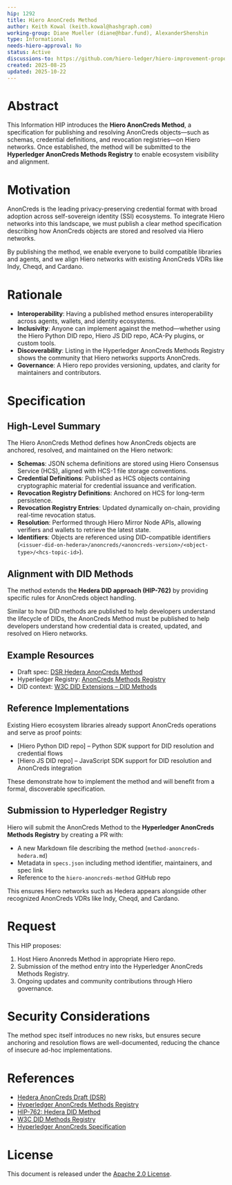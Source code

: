 ```yaml
---
hip: 1292
title: Hiero AnonCreds Method
author: Keith Kowal (keith.kowal@hashgraph.com)
working-group: Diane Mueller (diane@hbar.fund), AlexanderShenshin
type: Informational
needs-hiero-approval: No
status: Active
discussions-to: https://github.com/hiero-ledger/hiero-improvement-proposals/pull/1292
created: 2025-08-25
updated: 2025-10-22
---
```


# Abstract

This Information HIP introduces the **Hiero AnonCreds Method**, a specification for publishing and resolving AnonCreds objects—such as schemas, credential definitions, and revocation registries—on Hiero networks. Once established, the method will be submitted to the **Hyperledger AnonCreds Methods Registry** to enable ecosystem visibility and alignment.

# Motivation
AnonCreds is the leading privacy-preserving credential format with broad adoption across self-sovereign identity (SSI) ecosystems. To integrate Hiero networks into this landscape, we must publish a clear method specification describing how AnonCreds objects are stored and resolved via Hiero networks.  

By publishing the method, we enable everyone to build compatible libraries and agents, and we align Hiero networks with existing AnonCreds VDRs like Indy, Cheqd, and Cardano.

# Rationale

- **Interoperability**: Having a published method ensures interoperability across agents, wallets, and identity ecosystems.  
- **Inclusivity**: Anyone can implement against the method—whether using the Hiero Python DID repo, Hiero JS DID repo, ACA-Py plugins, or custom tools.  
- **Discoverability**: Listing in the Hyperledger AnonCreds Methods Registry shows the community that Hiero networks supports AnonCreds.  
- **Governance**: A Hiero repo provides versioning, updates, and clarity for maintainers and contributors.  

# Specification

## High-Level Summary

The Hiero AnonCreds Method defines how AnonCreds objects are anchored, resolved, and maintained on the Hiero network:

- **Schemas**: JSON schema definitions are stored using Hiero Consensus Service (HCS), aligned with HCS-1 file storage conventions.  
- **Credential Definitions**: Published as HCS objects containing cryptographic material for credential issuance and verification.  
- **Revocation Registry Definitions**: Anchored on HCS for long-term persistence.  
- **Revocation Registry Entries**: Updated dynamically on-chain, providing real-time revocation status.  
- **Resolution**: Performed through Hiero Mirror Node APIs, allowing verifiers and wallets to retrieve the latest state.  
- **Identifiers**: Objects are referenced using DID-compatible identifiers (`<issuer-did-on-hedera>/anoncreds/<anoncreds-version>/<object-type>/<hcs-topic-id>`).  

## Alignment with DID Methods

The method extends the **Hedera DID approach (HIP-762)** by providing specific rules for AnonCreds object handling.  

Similar to how DID methods are published to help developers understand the lifecycle of DIDs, the AnonCreds Method must be published to help developers understand how credential data is created, updated, and resolved on Hiero networks.

## Example Resources

- Draft spec: [DSR Hedera AnonCreds Method](https://dsrcorporation.github.io/hedera-anoncreds-method/)  
- Hyperledger Registry: [AnonCreds Methods Registry](https://github.com/hyperledger/anoncreds-methods-registry)  
- DID context: [W3C DID Extensions – DID Methods](https://www.w3.org/TR/did-core/)  

## Reference Implementations

Existing Hiero ecosystem libraries already support AnonCreds operations and serve as proof points:

- [Hiero Python DID repo] – Python SDK support for DID resolution and credential flows  
- [Hiero JS DID repo] – JavaScript SDK support for DID resolution and AnonCreds integration  

These demonstrate how to implement the method and will benefit from a formal, discoverable specification.

## Submission to Hyperledger Registry

Hiero will submit the AnonCreds Method to the **Hyperledger AnonCreds Methods Registry** by creating a PR with:

- A new Markdown file describing the method (`method-anoncreds-hedera.md`)  
- Metadata in `specs.json` including method identifier, maintainers, and spec link  
- Reference to the `hiero-anoncreds-method` GitHub repo  

This ensures Hiero networks such as Hedera appears alongside other recognized AnonCreds VDRs like Indy, Cheqd, and Cardano.

# Request

This HIP proposes:

1. Host Hiero Anonreds Method in appropriate Hiero repo.
2. Submission of the method entry into the Hyperledger AnonCreds Methods Registry.  
3. Ongoing updates and community contributions through Hiero governance.  

# Security Considerations

The method spec itself introduces no new risks, but ensures secure anchoring and resolution flows are well-documented, reducing the chance of insecure ad-hoc implementations.

# References

- [Hedera AnonCreds Draft (DSR)](https://dsrcorporation.github.io/hedera-anoncreds-method/)  
- [Hyperledger AnonCreds Methods Registry](https://github.com/hyperledger/anoncreds-methods-registry)  
- [HIP-762: Hedera DID Method](https://hips.hedera.com/hip/hip-762)  
- [W3C DID Methods Registry](https://www.w3.org/TR/did-spec-registries/#did-methods)  
- [Hyperledger AnonCreds Specification](https://hyperledger.github.io/anoncreds-spec/)  

# License

This document is released under the [Apache 2.0 License](https://www.apache.org/licenses/LICENSE-2.0).
